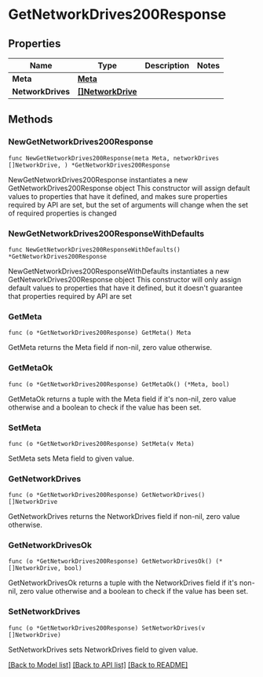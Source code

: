 # GetNetworkDrives200Response

## Properties

Name | Type | Description | Notes
------------ | ------------- | ------------- | -------------
**Meta** | [**Meta**](Meta.md) |  | 
**NetworkDrives** | [**[]NetworkDrive**](NetworkDrive.md) |  | 

## Methods

### NewGetNetworkDrives200Response

`func NewGetNetworkDrives200Response(meta Meta, networkDrives []NetworkDrive, ) *GetNetworkDrives200Response`

NewGetNetworkDrives200Response instantiates a new GetNetworkDrives200Response object
This constructor will assign default values to properties that have it defined,
and makes sure properties required by API are set, but the set of arguments
will change when the set of required properties is changed

### NewGetNetworkDrives200ResponseWithDefaults

`func NewGetNetworkDrives200ResponseWithDefaults() *GetNetworkDrives200Response`

NewGetNetworkDrives200ResponseWithDefaults instantiates a new GetNetworkDrives200Response object
This constructor will only assign default values to properties that have it defined,
but it doesn't guarantee that properties required by API are set

### GetMeta

`func (o *GetNetworkDrives200Response) GetMeta() Meta`

GetMeta returns the Meta field if non-nil, zero value otherwise.

### GetMetaOk

`func (o *GetNetworkDrives200Response) GetMetaOk() (*Meta, bool)`

GetMetaOk returns a tuple with the Meta field if it's non-nil, zero value otherwise
and a boolean to check if the value has been set.

### SetMeta

`func (o *GetNetworkDrives200Response) SetMeta(v Meta)`

SetMeta sets Meta field to given value.


### GetNetworkDrives

`func (o *GetNetworkDrives200Response) GetNetworkDrives() []NetworkDrive`

GetNetworkDrives returns the NetworkDrives field if non-nil, zero value otherwise.

### GetNetworkDrivesOk

`func (o *GetNetworkDrives200Response) GetNetworkDrivesOk() (*[]NetworkDrive, bool)`

GetNetworkDrivesOk returns a tuple with the NetworkDrives field if it's non-nil, zero value otherwise
and a boolean to check if the value has been set.

### SetNetworkDrives

`func (o *GetNetworkDrives200Response) SetNetworkDrives(v []NetworkDrive)`

SetNetworkDrives sets NetworkDrives field to given value.



[[Back to Model list]](../README.md#documentation-for-models) [[Back to API list]](../README.md#documentation-for-api-endpoints) [[Back to README]](../README.md)


